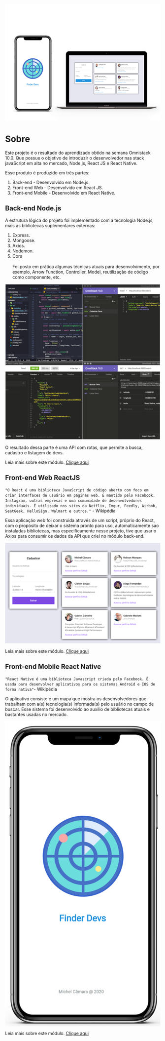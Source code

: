 <img  alt="Finder Devs" src="./img/webmobile.png"/>

# Sobre

Este projeto é o resultado do aprendizado obtido na semana Omnistack 10.0.
Que possue o objetivo de introduzir o desenvolvedor nas stack javaScript em alta no mercado, Node.js, React JS e React Native.

Esse produto é produzido em três partes:
  1. Back-end - Desenvolvido em Node.js.
  2. Front-end Web - Desenvolvido em React JS.
  3. Front-end Mobile - Desenvolvido em React Native.

## Back-end  Node.js
A estrutura lógica do projeto foi implementado com a tecnologia Node.js, mais as bibliotecas suplementares externas:
  1. Express.
  2. Mongoose.
  3. Axios.
  4. Nodemon.
  5. Cors<br><br>
Foi posto em prática algumas técnicas atuais para desenvolvimento, por exemplo, Arrow Function, Controller, Model, reutilização de código como componente, etc.

<img  alt="Coleção de imagens Back-end" src="./img/backGrid.png"/>

O resultado dessa parte é uma API com rotas, que permite a busca, cadastro e listagem de devs.

Leia mais sobre este módulo. [Clique aqui](https://github.com/michelcamara/Omnistack10/tree/master/backend)

## Front-end Web ReactJS
`"O React é uma biblioteca JavaScript de código aberto com foco em criar interfaces de usuário em páginas web. É mantido pelo Facebook, Instagram, outras empresas e uma comunidade de desenvolvedores individuais. É utilizado nos sites da Netflix, Imgur, Feedly, Airbnb, SeatGeek, HelloSign, Walmart e outros."` - Wikipédia

Essa aplicaçáo web foi construida através de um script, próprio do React, com o propósito de deixar o sistema pronto para uso, automaticamente sao instaladas bibliotecas, mas especificamente nesse projeto, tive que usar o Axios para consumir os dados da API que criei no módulo back-end.

<img  alt="Tela do modulo web" src="./img/devWeb.png"/>

Leia mais sobre este módulo. [Clique aqui](https://github.com/michelcamara/Omnistack10/tree/master/web)

## Front-end Mobile React Native
`"React Native é uma biblioteca Javascript criada pelo Facebook. É usada para desenvolver aplicativos para os sistemas Android e IOS de forma nativa"`- Wikipédia

O aplicativo consiste é um mapa que mostra os desenvolvedores que trabalham com a(s) tecnologia(s) informada(s) pelo usuário no campo de buscar. Esse sistema foi desenvolvido ao auxilio de bibliotecas atuais e bastantes usadas no mercado.

<img  alt="Tela do modulo web" src="./img/App-Splash.png" align="center"/>

Leia mais sobre este módulo. [Clique aqui](https://github.com/michelcamara/Omnistack10/tree/master/mobile)